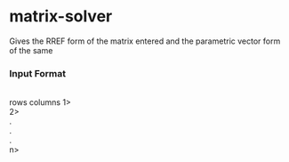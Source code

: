 # matrix-solver
Gives the RREF form of the matrix entered and the parametric vector form of the same

### Input Format
<br>
rows columns
<row<sub>1</sub>>
<br>
<row<sub>2</sub>>
<br>
.
<br>
.
<br>
.
<br>
<row<sub>n</sub>>
